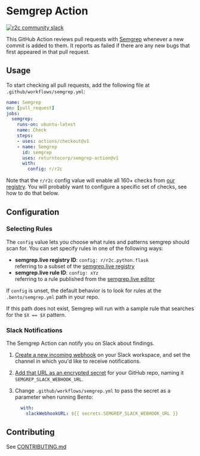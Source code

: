 # Semgrep Action

[![r2c community slack](https://img.shields.io/badge/r2c_slack-join-brightgreen?style=for-the-badge&logo=slack&labelColor=4A154B)](https://join.slack.com/t/r2c-community/shared_invite/enQtNjU0NDYzMjAwODY4LWE3NTg1MGNhYTAwMzk5ZGRhMjQ2MzVhNGJiZjI1ZWQ0NjQ2YWI4ZGY3OGViMGJjNzA4ODQ3MjEzOWExNjZlNTA)

This GitHub Action reviews pull requests with [Semgrep](https://github.com/returntocorp/semgrep)
whenever a new commit is added to them.
It reports as failed if there are any new bugs
that first appeared in that pull request.

## Usage

To start checking all pull requests,
add the following file at `.github/workflows/semgrep.yml`:

```yaml
name: Semgrep
on: [pull_request]
jobs:
  semgrep:
    runs-on: ubuntu-latest
    name: Check
    steps:
    - uses: actions/checkout@v1
    - name: Semgrep
      id: semgrep
      uses: returntocorp/semgrep-action@v1
      with:
        config: r/r2c
```

Note that the `r/r2c` config value
will enable all 160+ checks from [our registry](https://semgrep.live/r).
You will probably want to configure a specific set of checks,
see how to do that below.

## Configuration

### Selecting Rules

The `config` value lets you choose what rules and patterns semgrep should scan for.
You can set specify rules in one of the following ways:

- **semgrep.live registry ID**: `config: r/r2c.python.flask`  
  referring to a subset of the [semgrep.live registry](https://semgrep.live/r)
- **semgrep.live rule ID**: `config: xYz`  
  referring to a rule published from the [semgrep.live editor](https://semgrep.live)

If `config` is unset,
the default behavior is to look for rules
at the `.bento/semgrep.yml` path in your repo.

If this path does not exist,
Semgrep will run with a sample rule that searches for the `$X == $X` pattern.

### Slack Notifications

The Semgrep Action can notify you on Slack about findings.

1. [Create a new incoming webhook](https://slack.com/apps/A0F7XDUAZ-incoming-webhooks)
   on your Slack workspace,
   and set the channel in which you'd like to receive notifications.
2. [Add that URL as an encrypted secret](https://help.github.com/en/actions/configuring-and-managing-workflows/creating-and-storing-encrypted-secrets)
   for your GitHub repo, naming it `SEMGREP_SLACK_WEBHOOK_URL`.
3. Change `.github/workflows/semgrep.yml` to pass the secret as a parameter when running Bento:

   ```yaml
     with:
       slackWebhookURL: ${{ secrets.SEMGREP_SLACK_WEBHOOK_URL }}
   ```


## Contributing

See [CONTRIBUTING.md](CONTRIBUTING.md)
